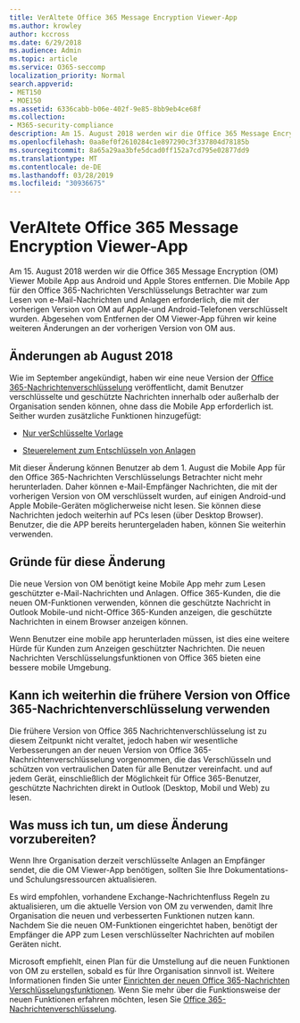 ```yaml
---
title: VerAltete Office 365 Message Encryption Viewer-App
ms.author: krowley
author: kccross
ms.date: 6/29/2018
ms.audience: Admin
ms.topic: article
ms.service: O365-seccomp
localization_priority: Normal
search.appverid:
- MET150
- MOE150
ms.assetid: 6336cabb-b06e-402f-9e85-8bb9eb4ce68f
ms.collection:
- M365-security-compliance
description: Am 15. August 2018 werden wir die Office 365 Message Encryption (OM) Viewer Mobile App aus Android und Apple Stores entfernen. Die Mobile App für den Office 365-Nachrichten Verschlüsselungs Betrachter war zum Lesen von e-Mail-Nachrichten und Anlagen erforderlich, die mit der vorherigen Version von OM auf Apple-und Android-Telefonen verschlüsselt wurden. Abgesehen vom Entfernen der OM Viewer-App führen wir keine weiteren Änderungen an der vorherigen Version von OM aus.
ms.openlocfilehash: 0aa8ef0f2610284c1e897290c3f337804d78185b
ms.sourcegitcommit: 8a65a29aa3bfe5dcad0ff152a7cd795e02877dd9
ms.translationtype: MT
ms.contentlocale: de-DE
ms.lasthandoff: 03/28/2019
ms.locfileid: "30936675"
---
```

# <a name="deprecating-office-365-message-encryption-viewer-app"></a>VerAltete Office 365 Message Encryption Viewer-App

Am 15. August 2018 werden wir die Office 365 Message Encryption (OM) Viewer Mobile App aus Android und Apple Stores entfernen. Die Mobile App für den Office 365-Nachrichten Verschlüsselungs Betrachter war zum Lesen von e-Mail-Nachrichten und Anlagen erforderlich, die mit der vorherigen Version von OM auf Apple-und Android-Telefonen verschlüsselt wurden. Abgesehen vom Entfernen der OM Viewer-App führen wir keine weiteren Änderungen an der vorherigen Version von OM aus.
  
## <a name="changes-beginning-august-2018"></a>Änderungen ab August 2018

Wie im September angekündigt, haben wir eine neue Version der [Office 365-Nachrichtenverschlüsselung](https://aka.ms/ome2017) veröffentlicht, damit Benutzer verschlüsselte und geschützte Nachrichten innerhalb oder außerhalb der Organisation senden können, ohne dass die Mobile App erforderlich ist. Seither wurden zusätzliche Funktionen hinzugefügt: 
  
- [Nur verSchlüsselte Vorlage](https://aka.ms/encryptonly)
    
- [Steuerelement zum Entschlüsseln von Anlagen](https://techcommunity.microsoft.com/t5/Security-Privacy-and-Compliance/Admin-control-for-attachments-now-available-in-Office-365/ba-p/204007)
    
Mit dieser Änderung können Benutzer ab dem 1. August die Mobile App für den Office 365-Nachrichten Verschlüsselungs Betrachter nicht mehr herunterladen. Daher können e-Mail-Empfänger Nachrichten, die mit der vorherigen Version von OM verschlüsselt wurden, auf einigen Android-und Apple Mobile-Geräten möglicherweise nicht lesen. Sie können diese Nachrichten jedoch weiterhin auf PCs lesen (über Desktop Browser). Benutzer, die die APP bereits heruntergeladen haben, können Sie weiterhin verwenden.
  
## <a name="why-this-change-was-made"></a>Gründe für diese Änderung

Die neue Version von OM benötigt keine Mobile App mehr zum Lesen geschützter e-Mail-Nachrichten und Anlagen. Office 365-Kunden, die die neuen OM-Funktionen verwenden, können die geschützte Nachricht in Outlook Mobile-und nicht-Office 365-Kunden anzeigen, die geschützte Nachrichten in einem Browser anzeigen können.
  
Wenn Benutzer eine mobile app herunterladen müssen, ist dies eine weitere Hürde für Kunden zum Anzeigen geschützter Nachrichten. Die neuen Nachrichten Verschlüsselungsfunktionen von Office 365 bieten eine bessere mobile Umgebung.
  
## <a name="can-i-still-use-the-previous-version-of-office-365-message-encryption"></a>Kann ich weiterhin die frühere Version von Office 365-Nachrichtenverschlüsselung verwenden

Die frühere Version von Office 365 Nachrichtenverschlüsselung ist zu diesem Zeitpunkt nicht veraltet, jedoch haben wir wesentliche Verbesserungen an der neuen Version von Office 365-Nachrichtenverschlüsselung vorgenommen, die das Verschlüsseln und schützen von vertraulichen Daten für alle Benutzer vereinfacht. und auf jedem Gerät, einschließlich der Möglichkeit für Office 365-Benutzer, geschützte Nachrichten direkt in Outlook (Desktop, Mobil und Web) zu lesen. 
  
## <a name="what-do-i-need-to-do-to-prepare-for-this-change"></a>Was muss ich tun, um diese Änderung vorzubereiten?

Wenn Ihre Organisation derzeit verschlüsselte Anlagen an Empfänger sendet, die die OM Viewer-App benötigen, sollten Sie Ihre Dokumentations-und Schulungsressourcen aktualisieren.
  
Es wird empfohlen, vorhandene Exchange-Nachrichtenfluss Regeln zu aktualisieren, um die aktuelle Version von OM zu verwenden, damit Ihre Organisation die neuen und verbesserten Funktionen nutzen kann. Nachdem Sie die neuen OM-Funktionen eingerichtet haben, benötigt der Empfänger die APP zum Lesen verschlüsselter Nachrichten auf mobilen Geräten nicht.
  
Microsoft empfiehlt, einen Plan für die Umstellung auf die neuen Funktionen von OM zu erstellen, sobald es für Ihre Organisation sinnvoll ist. Weitere Informationen finden Sie unter [Einrichten der neuen Office 365-Nachrichten Verschlüsselungsfunktionen](set-up-new-message-encryption-capabilities.md). Wenn Sie mehr über die Funktionsweise der neuen Funktionen erfahren möchten, lesen Sie [Office 365-Nachrichtenverschlüsselung](ome.md).
  

